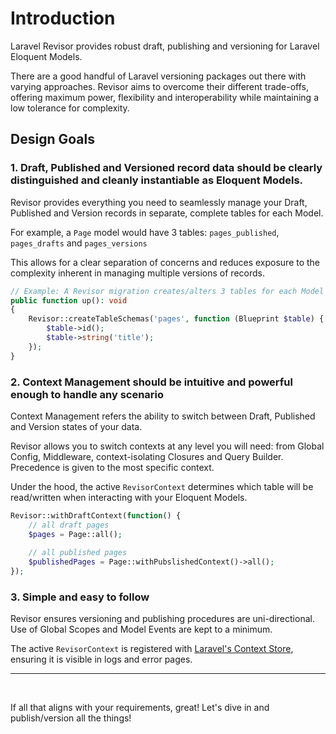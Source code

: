 # Introduction

Laravel Revisor provides robust draft, publishing and versioning for Laravel Eloquent Models.

There are a good handful of Laravel versioning packages out there with varying approaches. Revisor aims to overcome their different trade-offs, offering maximum power, flexibility and interoperability while maintaining a low tolerance for complexity.

## Design Goals

### 1. Draft, Published and Versioned record data should be clearly distinguished and cleanly instantiable as Eloquent Models.

Revisor provides everything you need to seamlessly manage your Draft, Published and Version records in separate, complete tables for each Model. 

For example, a `Page` model would have 3 tables: `pages_published`, `pages_drafts` and `pages_versions` 

This allows for a clear separation of concerns and reduces exposure to the complexity inherent in managing multiple versions of records.

```php
// Example: A Revisor migration creates/alters 3 tables for each Model
public function up(): void
{
    Revisor::createTableSchemas('pages', function (Blueprint $table) {
        $table->id();
        $table->string('title');
    });  
}
```

### 2. Context Management should be intuitive and powerful enough to handle any scenario

Context Management refers the ability to switch between Draft, Published and Version states of your data.

Revisor allows you to switch contexts at any level you will need: from Global Config, Middleware, context-isolating Closures and Query Builder. Precedence is given to the most specific context.    

Under the hood, the active `RevisorContext` determines which table will be read/written when interacting with your Eloquent Models.

```php
Revisor::withDraftContext(function() {
    // all draft pages
    $pages = Page::all(); 
    
    // all published pages
    $publishedPages = Page::withPubslishedContext()->all();
});
```

### 3. Simple and easy to follow

Revisor ensures versioning and publishing procedures are uni-directional. Use of Global Scopes and Model Events are kept to a minimum. 

The active `RevisorContext` is registered with [Laravel's Context Store](https://laravel.com/docs/context), ensuring it is visible in logs and error pages.

---

&nbsp;

If all that aligns with your requirements, great! Let's dive in and publish/version all the things!
